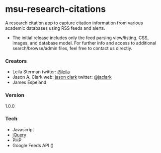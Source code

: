 # msu-research-citations
A research citation app to capture citation information from various academic databases using RSS feeds and alerts. 
- The initial release includes only the feed parsing view/listing, CSS, images, and database model. For further info and access to additional search/browse/admin files, feel free to contact us directly.   

### Creators
- Leila Sterman twitter: [@leila]
- Jason A. Clark web: [jason clark] twitter: [@jaclark]
- James Espeland

### Version
1.0.0

### Tech
- Javascript
- [jQuery]
- PHP
- Google Feeds API ()

[jason clark]: <https://www.jasonclark.info>
[@jaclark]: <https://twitter.com/jaclark>
[@leila]: <https://twitter.com/calamityleila>
[jQuery]: <http://jquery.com>
